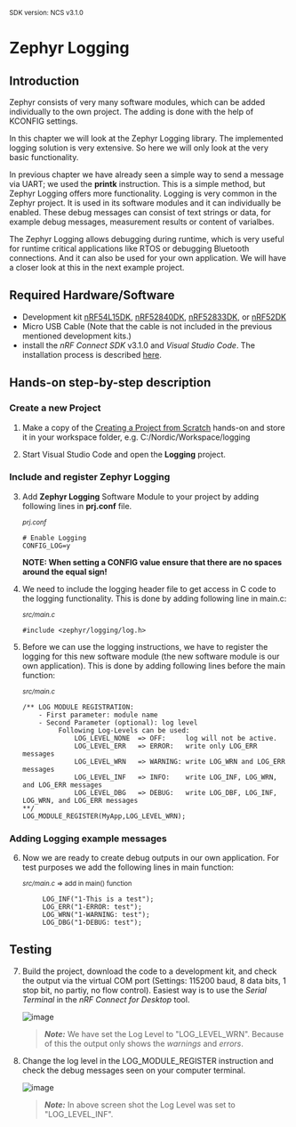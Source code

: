 <sup>SDK version: NCS v3.1.0 </sup>

# Zephyr Logging

## Introduction

Zephyr consists of very many software modules, which can be added individually to the own project. The adding is done with the help of KCONFIG settings. 

In this chapter we will look at the Zephyr Logging library. The implemented logging solution is very extensive. So here we will only look at the very basic functionality. 

In previous chapter we have already seen a simple way to send a message via UART; we used the __printk__ instruction. This is a simple method, but Zephyr Logging offers more functionality. Logging is very common in the Zephyr project. It is used in its software modules and it can individually be enabled. These debug messages can consist of text strings or data, for example debug messages, measurement results or content of varialbes. 

The Zephyr Logging allows debugging during runtime, which is very useful for runtime critical applications like RTOS or debugging Bluetooth connections.
And it can also be used for your own application. We will have a closer look at this in the next example project.

## Required Hardware/Software
- Development kit [nRF54L15DK](https://www.nordicsemi.com/Products/Development-hardware/nRF54L15-DK), [nRF52840DK](https://www.nordicsemi.com/Products/Development-hardware/nRF52840-DK), [nRF52833DK](https://www.nordicsemi.com/Products/Development-hardware/nRF52833-DK), or [nRF52DK](https://www.nordicsemi.com/Products/Development-hardware/nrf52-dk)
- Micro USB Cable (Note that the cable is not included in the previous mentioned development kits.)
- install the _nRF Connect SDK_ v3.1.0 and _Visual Studio Code_. The installation process is described [here](https://academy.nordicsemi.com/courses/nrf-connect-sdk-fundamentals/lessons/lesson-1-nrf-connect-sdk-introduction/topic/exercise-1-1/).

## Hands-on step-by-step description 

### Create a new Project

1) Make a copy of the [Creating a Project from Scratch](https://github.com/ChrisKurz/NCS-Tutorial/tree/main/Workspace/NCS/NCSv3.0.0/hello_world) hands-on and store it in your workspace folder, e.g.  C:/Nordic/Workspace/logging 

2) Start Visual Studio Code and open the __Logging__ project.

### Include and register Zephyr Logging

3) Add __Zephyr Logging__ Software Module to your project by adding following lines in __prj.conf__ file. 

   <sup>_prj.conf_ </sup>
   
       # Enable Logging
       CONFIG_LOG=y

   __NOTE: When setting a CONFIG value ensure that there are no spaces around the equal sign!__

4) We need to include the logging header file to get access in C code to the logging functionality. This is done by adding following line in main.c:

   <sup>_src/main.c_ </sup>
   
       #include <zephyr/logging/log.h>
       
5) Before we can use the logging instructions, we have to register the logging for this new software module (the new software module is our own application). This is done by adding following lines before the main function:

   <sup>_src/main.c_ </sup>
   
       /** LOG MODULE REGISTRATION:
           - First parameter: module name
           - Second Parameter (optional): log level
                Following Log-Levels can be used:
                    LOG_LEVEL_NONE  => OFF:     log will not be active. 
                    LOG_LEVEL_ERR   => ERROR:   write only LOG_ERR messages
                    LOG_LEVEL_WRN   => WARNING: write LOG_WRN and LOG_ERR messages
                    LOG_LEVEL_INF   => INFO:    write LOG_INF, LOG_WRN, and LOG_ERR messages
                    LOG_LEVEL_DBG   => DEBUG:   write LOG_DBF, LOG_INF, LOG_WRN, and LOG_ERR messages
       **/
       LOG_MODULE_REGISTER(MyApp,LOG_LEVEL_WRN);

### Adding Logging example messages

6) Now we are ready to create debug outputs in our own application. For test purposes we add the following lines in main function:

   <sup>_src/main.c_ => add in main() function </sup>

            LOG_INF("1-This is a test");
            LOG_ERR("1-ERROR: test");
            LOG_WRN("1-WARNING: test");
            LOG_DBG("1-DEBUG: test");
       
## Testing

7) Build the project, download the code to a development kit, and check the output via the virtual COM port (Settings: 115200 baud, 8 data bits, 1 stop bit, no partiy, no flow control). Easiest way is to use the _Serial Terminal_ in the _nRF Connect for Desktop_ tool.

   ![image](images/ZOS_logging_uart/Terminal1.jpg)

   > **_Note:_** We have set the Log Level to "LOG_LEVEL_WRN". Because of this the output only shows the _warnings_ and _errors_.

8) Change the log level in the LOG_MODULE_REGISTER instruction and check the debug messages seen on your computer terminal.  

   ![image](images/ZOS_logging_uart/Terminal2.jpg)

   > **_Note:_** In above screen shot the Log Level was set to "LOG_LEVEL_INF". 

